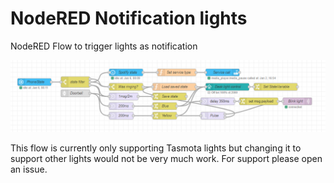 # NodeRED Notification lights
NodeRED Flow to trigger lights as notification

![Flow image](https://github.com/nvschilleman/nodered-notificationlights/blob/main/flow.PNG?raw=true)

This flow is currently only supporting Tasmota lights but changing it to support other lights would not be very much work. For support please open an issue.





